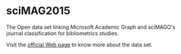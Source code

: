 # sciMAG2015
The Open data set linking Microsoft Academic Graph and sciMAGO's journal classification for bibliometrics studies.

Visit the [official Web page](https://scimag.github.io/sciMAG2015) to know more about the data set.
